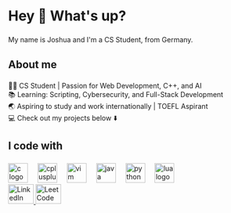 <h1 align="left">Hey 👋 What's up?</h1>

###

<p align="left">My name is Joshua and I'm a CS Student, from Germany.</p>

###

<h2 align="left">About me</h2>

###

<p align="left">👨‍💻 CS Student | Passion for Web    Development, C++, and AI  <br>📚 Learning:  Scripting, Cybersecurity, and Full-Stack Development  <br>🌏 Aspiring to study and work internationally | TOEFL Aspirant  <br>💻 Check out my projects below ⬇️</p>

###

<h2 align="left">I code with</h2>

###

<div align="left">
  <img src="https://cdn.jsdelivr.net/gh/devicons/devicon/icons/c/c-original.svg" height="40" alt="c logo"  />
  <img width="12" />
  <img src="https://cdn.jsdelivr.net/gh/devicons/devicon/icons/cplusplus/cplusplus-original.svg" height="40" alt="cplusplus logo"  />
  <img width="12" />
  <img src="https://cdn.jsdelivr.net/gh/devicons/devicon/icons/vim/vim-original.svg" height="40" alt="vim logo"  />
  <img width="12" />
  <img src="https://logos-world.net/wp-content/uploads/2022/07/Java-Logo.png" height="40" alt="java logo"  />
  <img width="12" />
  <img src="https://logos-world.net/wp-content/uploads/2021/10/Python-Logo.png" height="40" alt="python logo"  />
  <img width="12" />
  <img src="https://cdn.jsdelivr.net/gh/devicons/devicon/icons/lua/lua-original.svg" height="40" alt="lua logo"  />
</div>


<a href="https://www.linkedin.com/in/joshua-ide-338340343" target="_blank">
  <img src="https://raw.githubusercontent.com/maurodesouza/profile-readme-generator/master/src/assets/icons/social/linkedin/default.svg" width="52" height="40" alt="LinkedIn logo" />
</a>
<a href="https://leetcode.com/u/jXT4xfMVhN/" target="_blank">
  <img src="https://upload.wikimedia.org/wikipedia/commons/0/0a/LeetCode_Logo_black_with_text.svg" width="52" height="40" alt="LeetCode logo" />
</a>





###
